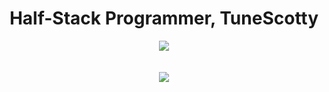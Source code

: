 <h1 align="center" font-size: xx-large;">
    Half-Stack Programmer, TuneScotty
  </h1>
<div align="center">
  <a href="https://skillicons.dev">
    <img src="https://skillicons.dev/icons?i=robloxstudio,atom,vscode">
  </br> </br>  </br>
    <img src="https://skillicons.dev/icons?i=mysql,js,html,css,lua,cs,php,py,perl&perline=3"/>
  </a>
</div>

